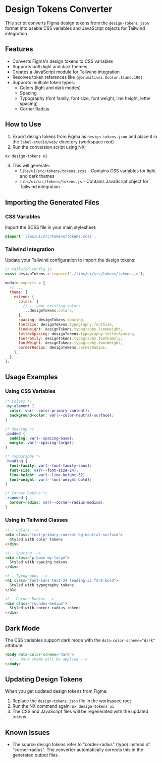 # Design Tokens Converter

This script converts Figma design tokens from the `design-tokens.json` format into usable CSS variables and JavaScript objects for Tailwind integration.

## Features

- Converts Figma's design tokens to CSS variables
- Supports both light and dark themes
- Creates a JavaScript module for Tailwind integration
- Resolves token references like `{@primitives.$color.$sand.100}`
- Supports multiple token types:
  - Colors (light and dark modes)
  - Spacing
  - Typography (font family, font size, font weight, line height, letter spacing)
  - Corner Radius

## How to Use

1. Export design tokens from Figma as `design-tokens.json` and place it in the `label-studio/web/` directory (workspace root)
2. Run the conversion script using NX:

```bash
nx design-tokens ui
```

3. This will generate:
   - `libs/ui/src/tokens/tokens.scss` - Contains CSS variables for light and dark themes
   - `libs/ui/src/tokens/tokens.js` - Contains JavaScript object for Tailwind integration

## Importing the Generated Files

### CSS Variables

Import the SCSS file in your main stylesheet:

```scss
@import 'libs/ui/src/tokens/tokens.scss';
```

### Tailwind Integration

Update your Tailwind configuration to import the design tokens:

```js
// tailwind.config.js
const designTokens = require('./libs/ui/src/tokens/tokens.js');

module.exports = {
  // ...
  theme: {
    extend: {
      colors: {
        // ...your existing colors
        ...designTokens.colors,
      },
      spacing: designTokens.spacing,
      fontSize: designTokens.typography.fontSize,
      lineHeight: designTokens.typography.lineHeight,
      letterSpacing: designTokens.typography.letterSpacing,
      fontFamily: designTokens.typography.fontFamily,
      fontWeight: designTokens.typography.fontWeight,
      borderRadius: designTokens.cornerRadius,
    },
  },
};
```

## Usage Examples

### Using CSS Variables

```css
/* Colors */
.my-element {
  color: var(--color-primary-content);
  background-color: var(--color-neutral-surface);
}

/* Spacing */
.padded {
  padding: var(--spacing-base);
  margin: var(--spacing-large);
}

/* Typography */
.heading {
  font-family: var(--font-family-sans);
  font-size: var(--font-size-24);
  line-height: var(--line-height-32);
  font-weight: var(--font-weight-bold);
}

/* Corner Radius */
.rounded {
  border-radius: var(--corner-radius-medium);
}
```

### Using in Tailwind Classes

```html
<!-- Colors -->
<div class="text-primary-content bg-neutral-surface">
  Styled with color tokens
</div>

<!-- Spacing -->
<div class="p-base my-large">
  Styled with spacing tokens
</div>

<!-- Typography -->
<h1 class="font-sans text-24 leading-32 font-bold">
  Styled with typography tokens
</h1>

<!-- Corner Radius -->
<div class="rounded-medium">
  Styled with corner radius tokens
</div>
```

## Dark Mode

The CSS variables support dark mode with the `data-color-scheme="dark"` attribute:

```html
<body data-color-scheme="dark">
  <!-- Dark theme will be applied -->
</body>
```

## Updating Design Tokens

When you get updated design tokens from Figma:

1. Replace the `design-tokens.json` file in the workspace root
2. Run the NX command again: `nx design-tokens ui`
3. The CSS and JavaScript files will be regenerated with the updated tokens 

## Known Issues

- The source design tokens refer to "corder-radius" (typo) instead of "corner-radius". The converter automatically corrects this in the generated output files.
